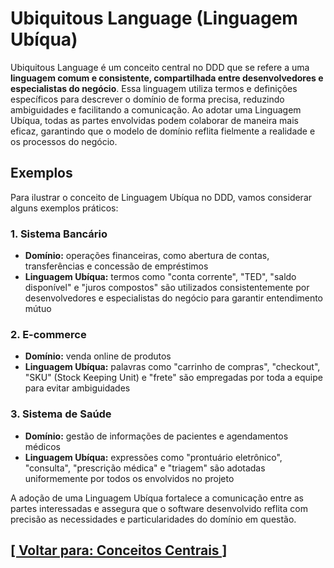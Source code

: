 # Ubiquitous Language (Linguagem Ubíqua)

Ubiquitous Language é um conceito central no DDD que se refere a uma **linguagem comum e consistente, compartilhada entre desenvolvedores e especialistas do negócio**. Essa linguagem utiliza termos e definições específicos para descrever o domínio de forma precisa, reduzindo ambiguidades e facilitando a comunicação. Ao adotar uma Linguagem Ubíqua, todas as partes envolvidas podem colaborar de maneira mais eficaz, garantindo que o modelo de domínio reflita fielmente a realidade e os processos do negócio.

## Exemplos

Para ilustrar o conceito de Linguagem Ubíqua no DDD, vamos considerar alguns exemplos práticos:

### 1. Sistema Bancário

- **Domínio:** operações financeiras, como abertura de contas, transferências e concessão de empréstimos
- **Linguagem Ubíqua:** termos como "conta corrente", "TED", "saldo disponível" e "juros compostos" são utilizados consistentemente por desenvolvedores e especialistas do negócio para garantir entendimento mútuo

### 2. E-commerce

- **Domínio:** venda online de produtos
- **Linguagem Ubíqua:** palavras como "carrinho de compras", "checkout", "SKU" (Stock Keeping Unit) e "frete" são empregadas por toda a equipe para evitar ambiguidades

### 3. Sistema de Saúde

- **Domínio:** gestão de informações de pacientes e agendamentos médicos
- **Linguagem Ubíqua:** expressões como "prontuário eletrônico", "consulta", "prescrição médica" e "triagem" são adotadas uniformemente por todos os envolvidos no projeto

A adoção de uma Linguagem Ubíqua fortalece a comunicação entre as partes interessadas e assegura que o software desenvolvido reflita com precisão as necessidades e particularidades do domínio em questão. 

## [[ Voltar para: Conceitos Centrais ]](./conceitos-centrais.md#ubiquitous-language)